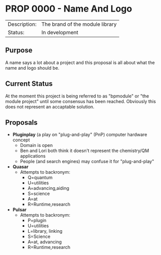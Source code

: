 # PROP 0000 - Name And Logo

|                |                                           |
|:---------------|:------------------------------------------|
| Description:   | The brand of the module library           |
| Status:        | In development                            |


## Purpose

A name says a lot about a project and this proposal is all about what
the name and logo should be.

## Current Status

At the moment this project is being referred to as "bpmodule" or "the
module project" until some consensus has been reached.  Obviously this
does not represent an accaptable solution.


## Proposals

* **Pluginplay** (a play on "plug-and-play" (PnP) computer hardware concept
  * Domain is open
  * Ben and Lori both think it doesn't represent the chemistry/QM applications
  * People (and search engines) may confuse it for "plug-and-play"
* **Quasar**
  * Attempts to backronym:
    * Q=quantum 
    * U=utilities 
    * A=advancing,aiding
    * S=science 
    * A=at
    * R=Runtime,research
* **Pulsar**
  * Attempts to backronym: 
    * P=plugin
    * U=utilities
    * L=library, linking
    * S=Science
    * A=at, advancing
    * R=Runtime,research

